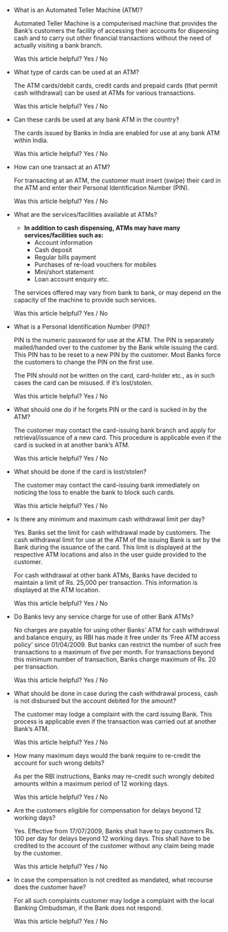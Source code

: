 *   What is an Automated Teller Machine (ATM)?
    
    Automated Teller Machine is a computerised machine that provides the Bank’s customers the facility of accessing their accounts for dispensing cash and to carry out other financial transactions without the need of actually visiting a bank branch.
    
    Was this article helpful? Yes / No
    
*   What type of cards can be used at an ATM?
    
    The ATM cards/debit cards, credit cards and prepaid cards (that permit cash withdrawal) can be used at ATMs for various transactions.
    
    Was this article helpful? Yes / No
    
*   Can these cards be used at any bank ATM in the country?
    
    The cards issued by Banks in India are enabled for use at any bank ATM within India.
    
    Was this article helpful? Yes / No
    
*   How can one transact at an ATM?
    
    For transacting at an ATM, the customer must insert (swipe) their card in the ATM and enter their Personal Identification Number (PIN).
    
    Was this article helpful? Yes / No
    
*   What are the services/facilities available at ATMs?
    
    *   **In addition to cash dispensing, ATMs may have many services/facilities such as:**
        *   Account information
        *   Cash deposit
        *   Regular bills payment
        *   Purchases of re-load vouchers for mobiles
        *   Mini/short statement
        *   Loan account enquiry etc.
    
    The services offered may vary from bank to bank, or may depend on the capacity of the machine to provide such services.
    
    Was this article helpful? Yes / No
    
*   What is a Personal Identification Number (PIN)?
    
    PIN is the numeric password for use at the ATM. The PIN is separately mailed/handed over to the customer by the Bank while issuing the card. This PIN has to be reset to a new PIN by the customer. Most Banks force the customers to change the PIN on the first use.
    
    The PIN should not be written on the card, card-holder etc., as in such cases the card can be misused. if it’s lost/stolen.
    
    Was this article helpful? Yes / No
    
*   What should one do if he forgets PIN or the card is sucked in by the ATM?
    
    The customer may contact the card-issuing bank branch and apply for retrieval/issuance of a new card. This procedure is applicable even if the card is sucked in at another bank’s ATM.
    
    Was this article helpful? Yes / No
    
*   What should be done if the card is lost/stolen?
    
    The customer may contact the card-issuing bank immediately on noticing the loss to enable the bank to block such cards.
    
    Was this article helpful? Yes / No
    
*   Is there any minimum and maximum cash withdrawal limit per day?
    
    Yes. Banks set the limit for cash withdrawal made by customers. The cash withdrawal limit for use at the ATM of the issuing Bank is set by the Bank during the issuance of the card. This limit is displayed at the respective ATM locations and also in the user guide provided to the customer.
    
    For cash withdrawal at other bank ATMs, Banks have decided to maintain a limit of Rs. 25,000 per transaction. This information is displayed at the ATM location.
    
    Was this article helpful? Yes / No
    
*   Do Banks levy any service charge for use of other Bank ATMs?
    
    No charges are payable for using other Banks’ ATM for cash withdrawal and balance enquiry, as RBI has made it free under its ‘Free ATM access policy’ since 01/04/2009. But banks can restrict the number of such free transactions to a maximum of five per month. For transactions beyond this minimum number of transaction, Banks charge maximum of Rs. 20 per transaction.
    
    Was this article helpful? Yes / No
    
*   What should be done in case during the cash withdrawal process, cash is not disbursed but the account debited for the amount?
    
    The customer may lodge a complaint with the card issuing Bank. This process is applicable even if the transaction was carried out at another Bank’s ATM.
    
    Was this article helpful? Yes / No
    
*   How many maximum days would the bank require to re-credit the account for such wrong debits?
    
    As per the RBI instructions, Banks may re-credit such wrongly debited amounts within a maximum period of 12 working days.
    
    Was this article helpful? Yes / No
    
*   Are the customers eligible for compensation for delays beyond 12 working days?
    
    Yes. Effective from 17/07/2009, Banks shall have to pay customers Rs. 100 per day for delays beyond 12 working days. This shall have to be credited to the account of the customer without any claim being made by the customer.
    
    Was this article helpful? Yes / No
    
*   In case the compensation is not credited as mandated, what recourse does the customer have?
    
    For all such complaints customer may lodge a complaint with the local Banking Ombudsman, if the Bank does not respond.
    
    Was this article helpful? Yes / No